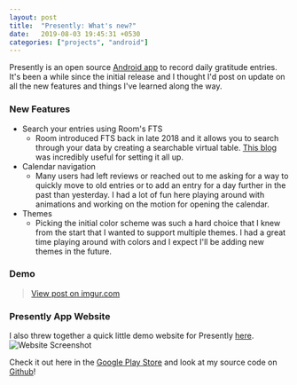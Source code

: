 ```yaml
---
layout: post
title:  "Presently: What's new?"
date:   2019-08-03 19:45:31 +0530
categories: ["projects", "android"]
---
```

Presently is an open source [Android app](https://play.google.com/store/apps/details?id=journal.gratitude.com.gratitudejournal&hl=en) to record daily gratitude entries. It's been a while since the initial release and I thought I'd post on update on all the new features and things I've learned along the way.

### New Features
  - Search your entries using Room's FTS
    - Room introduced FTS back in late 2018 and it allows you to search through your data by creating a searchable virtual table. [This blog](https://medium.com/@sienatime/enabling-sqlite-fts-in-room-2-1-75e17d0f0ff8) was incredibly useful for setting it all up.
  - Calendar navigation
    - Many users had left reviews or reached out to me asking for a way to quickly move to old entries or to add an entry for a day further in the past than yesterday. I had a lot of fun here playing around with animations and working on the motion for opening the calendar.
  - Themes
    - Picking the initial color scheme was such a hard choice that I knew from the start that I wanted to support multiple themes. I had a great time playing around with colors and I expect I'll be adding new themes in the future.

### Demo
<blockquote class="imgur-embed-pub" lang="en" data-id="ad3PeDt"><a href="//imgur.com/ad3PeDt">View post on imgur.com</a></blockquote><script async src="//s.imgur.com/min/embed.js" charset="utf-8"></script> 



### Presently App Website
I also threw together a quick little demo website for Presently [here](https://presently-app.firebaseapp.com/).
![Website Screenshot](https://imgur.com/k8jCUdD.png)


Check it out here in the [Google Play Store](https://play.google.com/store/apps/details?id=journal.gratitude.com.gratitudejournal&hl=en)
 and look at my source code on [Github](https://github.com/alisonthemonster/Presently)!
